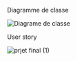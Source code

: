 Diagramme de classe


![Diagrame de classe](https://user-images.githubusercontent.com/78564016/172395615-423234f0-2850-4904-8aa7-c87c4d3690ab.PNG)

User story

![prjet final (1)](https://user-images.githubusercontent.com/78564016/172402152-79cf89d9-61a0-406a-83ea-d68778dbd35e.png)
